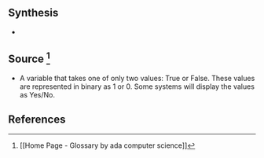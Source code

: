## Synthesis
- 
## Source [^1]
- A variable that takes one of only two values: True or False. These values are represented in binary as 1 or 0. Some systems will display the values as Yes/No.
## References

[^1]: [[Home Page - Glossary by ada computer science]]